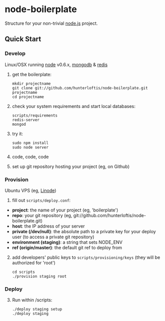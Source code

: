 # node-boilerplate
      
Structure for your non-trivial [node.js](http://nodejs.org) project.

## Quick Start

### Develop

Linux/OSX running [node](http://nodejs.org) v0.6.x, [mongodb](http://mongodb.org) & [redis](http://redis.io)

1. get the boilerplate:

    ```shell
    mkdir projectname
    git clone git://github.com/hunterloftis/node-boilerplate.git projectname
    cd projectname
    ```

2. check your system requirements and start local databases:

    ```shell
    scripts/requirements
    redis-server
    mongod
    ```

3. try it:

    ```shell
    sudo npm install
    sudo node server
    ```

4. code, code, code
5. set up git repository hosting your project (eg, on Github)

### Provision
  
Ubuntu VPS (eg, [Linode](http://linode.com))

1. fill out `scripts/deploy.conf`:
    
  - **project**: the name of your project (eg, 'boilerplate')
  - **repo**: your git repository (eg, git://github.com/hunterloftis/node-boilerplate.git)
  - **host**: the IP address of your server
  - **private (/dev/null)**: the absolute path to a private key for your deploy user (to access a private git repository)
  - **environment (staging)**: a string that sets NODE_ENV
  - **ref (origin/master)**: the default git ref to deploy from
  
2. add developers' public keys to `scripts/provisioning/keys` (they will be authorized for 'root')
  
    ```
    cd scripts
    ./provision staging root
    ```

### Deploy
  
3. Run within /scripts:

    ```
    ./deploy staging setup
    ./deploy staging
    ```